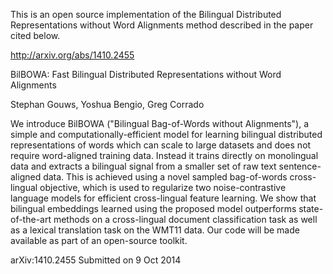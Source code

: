 This is an open source implementation of the Bilingual Distributed
Representations without Word Alignments method described in the
paper cited below.


http://arxiv.org/abs/1410.2455

BilBOWA: Fast Bilingual Distributed Representations without Word Alignments

Stephan Gouws, Yoshua Bengio, Greg Corrado


We introduce BilBOWA ("Bilingual Bag-of-Words without Alignments"),
a simple and computationally-efficient model for learning bilingual
distributed representations of words which can scale to large datasets
and does not require word-aligned training data. Instead it trains
directly on monolingual data and extracts a bilingual signal from a
smaller set of raw text sentence-aligned data. This is achieved using
a novel sampled bag-of-words cross-lingual objective, which is used to
regularize two noise-contrastive language models for efficient
cross-lingual feature learning. We show that bilingual embeddings
learned using the proposed model outperforms state-of-the-art methods
on a cross-lingual document classification task as well as a lexical
translation task on the WMT11 data. Our code will be made available as
part of an open-source toolkit.

arXiv:1410.2455
Submitted on 9 Oct 2014
